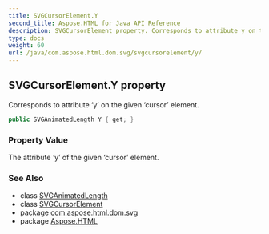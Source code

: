 ```yaml
---
title: SVGCursorElement.Y
second_title: Aspose.HTML for Java API Reference
description: SVGCursorElement property. Corresponds to attribute y on the given cursor element
type: docs
weight: 60
url: /java/com.aspose.html.dom.svg/svgcursorelement/y/
---
```

## SVGCursorElement.Y property

Corresponds to attribute ‘y’ on the given ‘cursor’ element.

```java
public SVGAnimatedLength Y { get; }
```

### Property Value

The attribute ‘y’ of the given ‘cursor’ element.

### See Also

* class [SVGAnimatedLength](../../../com.aspose.html.dom.svg.datatypes/svganimatedlength/)
* class [SVGCursorElement](../)
* package [com.aspose.html.dom.svg](../../svgcursorelement/)
* package [Aspose.HTML](../../../)
